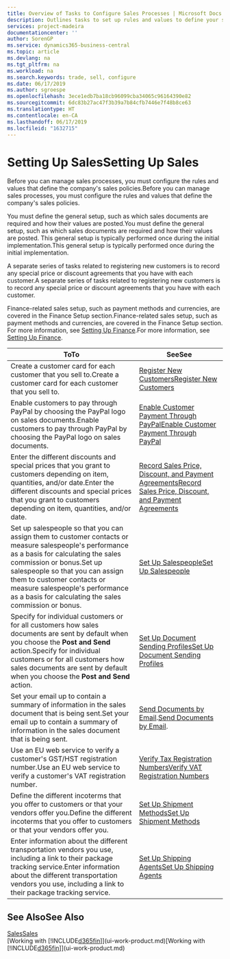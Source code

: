 ```yaml
---
title: Overview of Tasks to Configure Sales Processes | Microsoft Docs
description: Outlines tasks to set up rules and values to define your sales policies and processes.
services: project-madeira
documentationcenter: ''
author: SorenGP
ms.service: dynamics365-business-central
ms.topic: article
ms.devlang: na
ms.tgt_pltfrm: na
ms.workload: na
ms.search.keywords: trade, sell, configure
ms.date: 06/17/2019
ms.author: sgroespe
ms.openlocfilehash: 3ece1edb7ba18cb96099cba34065c96164390e82
ms.sourcegitcommit: 6dc83b27ac47f3b39a7b84cfb7446e7f48b8ce63
ms.translationtype: HT
ms.contentlocale: en-CA
ms.lasthandoff: 06/17/2019
ms.locfileid: "1632715"
---
```

# <a name="setting-up-sales"></a><span data-ttu-id="2740f-103">Setting Up Sales</span><span class="sxs-lookup"><span data-stu-id="2740f-103">Setting Up Sales</span></span>
<span data-ttu-id="2740f-104">Before you can manage sales processes, you must configure the rules and values that define the company's sales policies.</span><span class="sxs-lookup"><span data-stu-id="2740f-104">Before you can manage sales processes, you must configure the rules and values that define the company's sales policies.</span></span>

<span data-ttu-id="2740f-105">You must define the general setup, such as which sales documents are required and how their values are posted.</span><span class="sxs-lookup"><span data-stu-id="2740f-105">You must define the general setup, such as which sales documents are required and how their values are posted.</span></span> <span data-ttu-id="2740f-106">This general setup is typically performed once during the initial implementation.</span><span class="sxs-lookup"><span data-stu-id="2740f-106">This general setup is typically performed once during the initial implementation.</span></span>

<span data-ttu-id="2740f-107">A separate series of tasks related to registering new customers is to record any special price or discount agreements that you have with each customer.</span><span class="sxs-lookup"><span data-stu-id="2740f-107">A separate series of tasks related to registering new customers is to record any special price or discount agreements that you have with each customer.</span></span>

<span data-ttu-id="2740f-108">Finance-related sales setup, such as payment methods and currencies, are covered in the Finance Setup section.</span><span class="sxs-lookup"><span data-stu-id="2740f-108">Finance-related sales setup, such as payment methods and currencies, are covered in the Finance Setup section.</span></span> <span data-ttu-id="2740f-109">For more information, see [Setting Up Finance](finance-setup-finance.md).</span><span class="sxs-lookup"><span data-stu-id="2740f-109">For more information, see [Setting Up Finance](finance-setup-finance.md).</span></span>

| <span data-ttu-id="2740f-110">To</span><span class="sxs-lookup"><span data-stu-id="2740f-110">To</span></span> | <span data-ttu-id="2740f-111">See</span><span class="sxs-lookup"><span data-stu-id="2740f-111">See</span></span> |
| --- | --- |
| <span data-ttu-id="2740f-112">Create a customer card for each customer that you sell to.</span><span class="sxs-lookup"><span data-stu-id="2740f-112">Create a customer card for each customer that you sell to.</span></span> |[<span data-ttu-id="2740f-113">Register New Customers</span><span class="sxs-lookup"><span data-stu-id="2740f-113">Register New Customers</span></span>](sales-how-register-new-customers.md) |
| <span data-ttu-id="2740f-114">Enable customers to pay through PayPal by choosing the PayPal logo on sales documents.</span><span class="sxs-lookup"><span data-stu-id="2740f-114">Enable customers to pay through PayPal by choosing the PayPal logo on sales documents.</span></span> |[<span data-ttu-id="2740f-115">Enable Customer Payment Through PayPal</span><span class="sxs-lookup"><span data-stu-id="2740f-115">Enable Customer Payment Through PayPal</span></span>](sales-how-enable-payment-service-extensions.md) |
| <span data-ttu-id="2740f-116">Enter the different discounts and special prices that you grant to customers depending on item, quantities, and/or date.</span><span class="sxs-lookup"><span data-stu-id="2740f-116">Enter the different discounts and special prices that you grant to customers depending on item, quantities, and/or date.</span></span> |[<span data-ttu-id="2740f-117">Record Sales Price, Discount, and Payment Agreements</span><span class="sxs-lookup"><span data-stu-id="2740f-117">Record Sales Price, Discount, and Payment Agreements</span></span>](sales-how-record-sales-price-discount-payment-agreements.md) |
| <span data-ttu-id="2740f-118">Set up salespeople so that you can assign them to customer contacts or measure salespeople's performance as a basis for calculating the sales commission or bonus.</span><span class="sxs-lookup"><span data-stu-id="2740f-118">Set up salespeople so that you can assign them to customer contacts or measure salespeople's performance as a basis for calculating the sales commission or bonus.</span></span> |[<span data-ttu-id="2740f-119">Set Up Salespeople</span><span class="sxs-lookup"><span data-stu-id="2740f-119">Set Up Salespeople</span></span>](sales-how-setup-salespeople.md) |
| <span data-ttu-id="2740f-120">Specify for individual customers or for all customers how sales documents are sent by default when you choose the **Post and Send** action.</span><span class="sxs-lookup"><span data-stu-id="2740f-120">Specify for individual customers or for all customers how sales documents are sent by default when you choose the **Post and Send** action.</span></span> |[<span data-ttu-id="2740f-121">Set Up Document Sending Profiles</span><span class="sxs-lookup"><span data-stu-id="2740f-121">Set Up Document Sending Profiles</span></span>](sales-how-setup-document-send-profiles.md) |
| <span data-ttu-id="2740f-122">Set your email up to contain a summary of information in the sales document that is being sent.</span><span class="sxs-lookup"><span data-stu-id="2740f-122">Set your email up to contain a summary of information in the sales document that is being sent.</span></span> |<span data-ttu-id="2740f-123">[Send Documents by Email](ui-how-send-documents-email.md).</span><span class="sxs-lookup"><span data-stu-id="2740f-123">[Send Documents by Email](ui-how-send-documents-email.md).</span></span> |
|<span data-ttu-id="2740f-124">Use an EU web service to verify a customer's GST/HST registration number.</span><span class="sxs-lookup"><span data-stu-id="2740f-124">Use an EU web service to verify a customer's VAT registration number.</span></span>|[<span data-ttu-id="2740f-125">Verify Tax Registration Numbers</span><span class="sxs-lookup"><span data-stu-id="2740f-125">Verify VAT Registration Numbers</span></span>](finance-setup-vat.md)|
|<span data-ttu-id="2740f-126">Define the different incoterms that you offer to customers or that your vendors offer you.</span><span class="sxs-lookup"><span data-stu-id="2740f-126">Define the different incoterms that you offer to customers or that your vendors offer you.</span></span>|[<span data-ttu-id="2740f-127">Set Up Shipment Methods</span><span class="sxs-lookup"><span data-stu-id="2740f-127">Set Up Shipment Methods</span></span>](sales-how-set-up-shipment-methods.md)|
|<span data-ttu-id="2740f-128">Enter information about the different transportation vendors you use, including a link to their package tracking service.</span><span class="sxs-lookup"><span data-stu-id="2740f-128">Enter information about the different transportation vendors you use, including a link to their package tracking service.</span></span>|[<span data-ttu-id="2740f-129">Set Up Shipping Agents</span><span class="sxs-lookup"><span data-stu-id="2740f-129">Set Up Shipping Agents</span></span>](sales-how-to-set-up-shipping-agents.md)|

## <a name="see-also"></a><span data-ttu-id="2740f-130">See Also</span><span class="sxs-lookup"><span data-stu-id="2740f-130">See Also</span></span>
[<span data-ttu-id="2740f-131">Sales</span><span class="sxs-lookup"><span data-stu-id="2740f-131">Sales</span></span>](sales-manage-sales.md)  
<span data-ttu-id="2740f-132">[Working with [!INCLUDE[d365fin](includes/d365fin_md.md)]](ui-work-product.md)</span><span class="sxs-lookup"><span data-stu-id="2740f-132">[Working with [!INCLUDE[d365fin](includes/d365fin_md.md)]](ui-work-product.md)</span></span>
